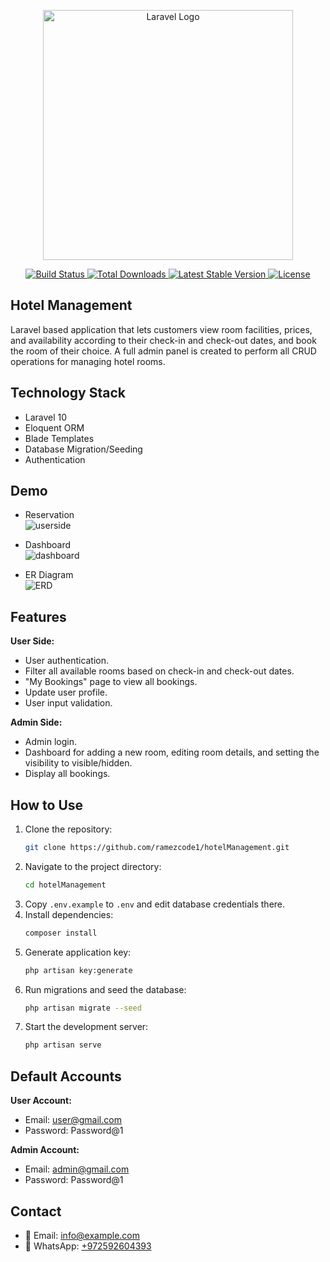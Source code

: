 
<p align="center">
  <a href="https://laravel.com" target="_blank">
    <img src="https://raw.githubusercontent.com/laravel/art/master/logo-lockup/5%20SVG/2%20CMYK/1%20Full%20Color/laravel-logolockup-cmyk-red.svg" width="400" alt="Laravel Logo">
  </a>
</p>

<p align="center">
  <a href="https://github.com/laravel/framework/actions">
    <img src="https://github.com/laravel/framework/workflows/tests/badge.svg" alt="Build Status">
  </a>
  <a href="https://packagist.org/packages/laravel/framework">
    <img src="https://img.shields.io/packagist/dt/laravel/framework" alt="Total Downloads">
  </a>
  <a href="https://packagist.org/packages/laravel/framework">
    <img src="https://img.shields.io/packagist/v/laravel/framework" alt="Latest Stable Version">
  </a>
  <a href="https://packagist.org/packages/laravel/framework">
    <img src="https://img.shields.io/packagist/l/laravel/framework" alt="License">
  </a>
</p>

## Hotel Management

Laravel based application that lets customers view room facilities, prices, and availability according to their check-in and check-out dates, and book the room of their choice. A full admin panel is created to perform all CRUD operations for managing hotel rooms.

## Technology Stack

- Laravel 10
- Eloquent ORM
- Blade Templates
- Database Migration/Seeding
- Authentication

## Demo

- Reservation  
  ![userside](https://private-user-images.githubusercontent.com/135148978/245909270-fc2feeb3-c21c-4dc4-83b8-2dc115225386.png)

- Dashboard  
  ![dashboard](https://private-user-images.githubusercontent.com/135148978/245909314-f876a480-efb4-4482-b78f-bbc9859d4e53.png)

- ER Diagram  
  ![ERD](https://private-user-images.githubusercontent.com/135148978/245909403-01e6c289-e7b1-4847-932c-be6270ef47ee.png)

## Features

**User Side:**

- User authentication.
- Filter all available rooms based on check-in and check-out dates.
- "My Bookings" page to view all bookings.
- Update user profile.
- User input validation.

**Admin Side:**

- Admin login.
- Dashboard for adding a new room, editing room details, and setting the visibility to visible/hidden.
- Display all bookings.

## How to Use

1. Clone the repository:
   ```bash
   git clone https://github.com/ramezcode1/hotelManagement.git
   ```
2. Navigate to the project directory:
   ```bash
   cd hotelManagement
   ```
3. Copy `.env.example` to `.env` and edit database credentials there.
4. Install dependencies:
   ```bash
   composer install
   ```
5. Generate application key:
   ```bash
   php artisan key:generate
   ```
6. Run migrations and seed the database:
   ```bash
   php artisan migrate --seed
   ```
7. Start the development server:
   ```bash
   php artisan serve
   ```

## Default Accounts

**User Account:**

- Email: user@gmail.com
- Password: Password@1

**Admin Account:**

- Email: admin@gmail.com
- Password: Password@1

## Contact

- 📧 Email: [info@example.com](mailto:info@example.com)
- 💬 WhatsApp: [+972592604393](https://wa.me/972592604393)
